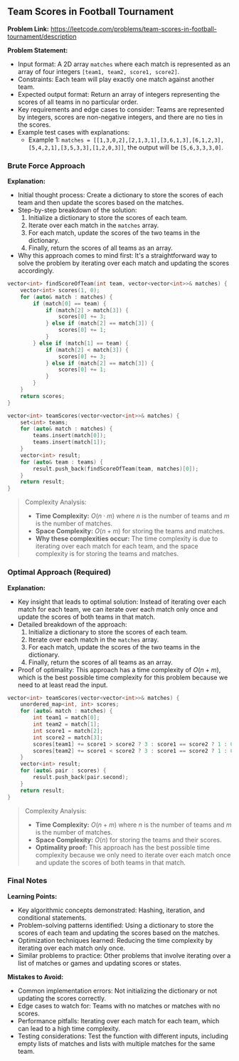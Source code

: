 ## Team Scores in Football Tournament
**Problem Link:** https://leetcode.com/problems/team-scores-in-football-tournament/description

**Problem Statement:**
- Input format: A 2D array `matches` where each match is represented as an array of four integers `[team1, team2, score1, score2]`.
- Constraints: Each team will play exactly one match against another team.
- Expected output format: Return an array of integers representing the scores of all teams in no particular order.
- Key requirements and edge cases to consider: Teams are represented by integers, scores are non-negative integers, and there are no ties in the scores.
- Example test cases with explanations:
    - Example 1: `matches = [[1,3,0,2],[2,1,3,1],[3,6,1,3],[6,1,2,3],[5,4,2,1],[3,5,3,3],[1,2,0,3]]`, the output will be `[5,6,3,3,3,0]`.

### Brute Force Approach
**Explanation:**
- Initial thought process: Create a dictionary to store the scores of each team and then update the scores based on the matches.
- Step-by-step breakdown of the solution:
    1. Initialize a dictionary to store the scores of each team.
    2. Iterate over each match in the `matches` array.
    3. For each match, update the scores of the two teams in the dictionary.
    4. Finally, return the scores of all teams as an array.
- Why this approach comes to mind first: It's a straightforward way to solve the problem by iterating over each match and updating the scores accordingly.

```cpp
vector<int> findScoreOfTeam(int team, vector<vector<int>>& matches) {
    vector<int> scores(1, 0);
    for (auto& match : matches) {
        if (match[0] == team) {
            if (match[2] > match[3]) {
                scores[0] += 3;
            } else if (match[2] == match[3]) {
                scores[0] += 1;
            }
        } else if (match[1] == team) {
            if (match[2] < match[3]) {
                scores[0] += 3;
            } else if (match[2] == match[3]) {
                scores[0] += 1;
            }
        }
    }
    return scores;
}

vector<int> teamScores(vector<vector<int>>& matches) {
    set<int> teams;
    for (auto& match : matches) {
        teams.insert(match[0]);
        teams.insert(match[1]);
    }
    vector<int> result;
    for (auto& team : teams) {
        result.push_back(findScoreOfTeam(team, matches)[0]);
    }
    return result;
}
```

> Complexity Analysis:
> - **Time Complexity:** $O(n \cdot m)$ where $n$ is the number of teams and $m$ is the number of matches.
> - **Space Complexity:** $O(n + m)$ for storing the teams and matches.
> - **Why these complexities occur:** The time complexity is due to iterating over each match for each team, and the space complexity is for storing the teams and matches.

### Optimal Approach (Required)
**Explanation:**
- Key insight that leads to optimal solution: Instead of iterating over each match for each team, we can iterate over each match only once and update the scores of both teams in that match.
- Detailed breakdown of the approach:
    1. Initialize a dictionary to store the scores of each team.
    2. Iterate over each match in the `matches` array.
    3. For each match, update the scores of the two teams in the dictionary.
    4. Finally, return the scores of all teams as an array.
- Proof of optimality: This approach has a time complexity of $O(n + m)$, which is the best possible time complexity for this problem because we need to at least read the input.

```cpp
vector<int> teamScores(vector<vector<int>>& matches) {
    unordered_map<int, int> scores;
    for (auto& match : matches) {
        int team1 = match[0];
        int team2 = match[1];
        int score1 = match[2];
        int score2 = match[3];
        scores[team1] += score1 > score2 ? 3 : score1 == score2 ? 1 : 0;
        scores[team2] += score1 < score2 ? 3 : score1 == score2 ? 1 : 0;
    }
    vector<int> result;
    for (auto& pair : scores) {
        result.push_back(pair.second);
    }
    return result;
}
```

> Complexity Analysis:
> - **Time Complexity:** $O(n + m)$ where $n$ is the number of teams and $m$ is the number of matches.
> - **Space Complexity:** $O(n)$ for storing the teams and their scores.
> - **Optimality proof:** This approach has the best possible time complexity because we only need to iterate over each match once and update the scores of both teams in that match.

### Final Notes
**Learning Points:**
- Key algorithmic concepts demonstrated: Hashing, iteration, and conditional statements.
- Problem-solving patterns identified: Using a dictionary to store the scores of each team and updating the scores based on the matches.
- Optimization techniques learned: Reducing the time complexity by iterating over each match only once.
- Similar problems to practice: Other problems that involve iterating over a list of matches or games and updating scores or states.

**Mistakes to Avoid:**
- Common implementation errors: Not initializing the dictionary or not updating the scores correctly.
- Edge cases to watch for: Teams with no matches or matches with no scores.
- Performance pitfalls: Iterating over each match for each team, which can lead to a high time complexity.
- Testing considerations: Test the function with different inputs, including empty lists of matches and lists with multiple matches for the same team.